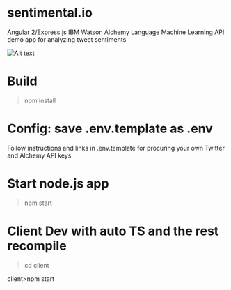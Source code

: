 # sentimental.io
Angular 2/Express.js IBM Watson Alchemy Language Machine Learning API demo app for analyzing tweet sentiments

![Alt text](https://github.com/RandomFractals/sentimental.io/blob/master/screens/SentimentalIOV2.png?raw=true 
 "Sentimental.io Veiw Screenshot")

# Build

>npm install 

# Config: save .env.template as .env

Follow instructions and links in .env.template for procuring your own Twitter and Alchemy API keys

# Start node.js app

>npm start

# Client Dev with auto TS and the rest recompile

>cd client

client>npm start